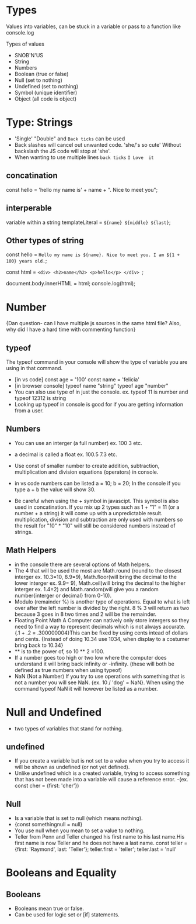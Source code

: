 # Types
Values into variables, can be stuck in a variable or pass to a function like console.log

Types of values
- SNOB'N'US
- String
- Numbers
- Boolean (true or false)
- Null (set to nothing)
- Undefined (set to nothing)
- Symbol (unique identifier)
- Object (all code is object)

# Type: Strings
- 'Single' "Double" and `Back ticks` can be used 
- Back slashes will cancel out unwanted code. 'she/'s so cute' Without backslash the JS code will stop at 'she'.
- When wanting to use multiple lines `back ticks`
`I
Love 
it`
## concatination
const hello = 'hello my name is' + name + ". Nice to meet you";
## interperable
variable within a string 
 templateLiteral = `${name} ${middle} ${last}`;

 ## Other types of string
 
 const hello = `Hello my name is ${name}. Nice to meet you. I am ${1 + 100} years old.`;

const html = `
    <div>
        <h2>name</h2>
        <p>hello</p>
    </div> 
   `;

document.body.innerHTML = html;
console.log(html);

# Number
{Dan question- can I have multiple js sources in the same html file? Also, why did I have a hard time with commenting function}
## typeof 
The typeof command in your console will show the type of variable you are using in that command.
- [in vs code] const age = '100' const name = 'felicia'
- [in browser console] typeof name "string" typeof age "number"
- You can also use type of in just the console. ex. typeof 11 is number and typeof 12312 is string
- Looking up typeof in console is good for if you are getting information from a user. 
## Numbers
- You can use an interger (a full number) ex. 100 3 etc.
- a decimal is called a float ex. 100.5 7.3 etc.
- Use const of smaller number to create addition, subtraction, multiplication and division equations (operators) in console.

- in vs code numbers can be listed a = 10; b = 20; In the console if you type a + b the value will show 30. 

- Be careful when using the + symbol in javascipt. This symbol is also used in concatination. If you mix up 2 types such as 1 + "1" = 11 (or a number + a string) it will come up with a unpredictable result. multiplication, division and subtraction are only used with numbers so the result for "10" * "10" will still be considered numbers instead of strings. 
## Math Helpers
- in the console there are several options of Math helpers. 
- The 4 that will be used the most are Math.round (round to the closest interger ex. 10.3=10, 8.9=9), Math.floor(will bring the decimal to the lower interger ex. 9.9= 9), Math.ceil(will bring the decimal to the higher interger ex. 1.4=2) and Math.random(will give you a random number{interger or decimal} from 0-10).
- Modulo (remainder %) is another type of operations. Equal to what is left over after the left number is divided by the right. 8 % 3 will return as two because 3 goes in 8 two times and 2 will be the remainder. 
- Floating Point Math A Computer can natively only store intergers so they need to find a way to represent decimals which is not always accurate.{.1 + .2 = .300000004}This can be fixed by using cents intead of dollars and cents. {Instead of doing 10.34 use 1034, when display to a costumer bring back to 10.34}
- ** is to the power of, so 10 ** 2 =100. 
- If a number goes too high or two low where the computer does understand it will bring back infinity or -infinity. (these will both be defined as true numbers when using typeof)
- NaN (Not a Number) If you try to use operations with something that is not a number you will see NaN. {ex. 10 / 'dog' = NaN}. When using the command typeof NaN it will however be listed as a number. 
# Null and Undefined 
- two types of variables that stand for nothing. 
## undefined
- If you create a variable but is not set to a value when you try to access it will be shown as undefined (or not yet defined). 
- Unlike undefined which is a created variable, trying to access something that has not been made into a variable will cause a reference error. 
-(ex. const cher = {first: 'cher'})
## Null
- Is a variable that is set to null (which means nothing). 
- {const somethingnull = null}
- You use null when you mean to set a value to nothing. 
- Teller from Penn and Teller changed his first name to his last name.His first name is now Teller and he does not have a last name. 
const teller = {first: 'Raymond', last: 'Teller'}; teller.first = 'teller'; teller.last = 'null'
# Booleans and Equality
## Booleans
- Booleans mean true or false.
- Can be used for logic set or [if] statements.
